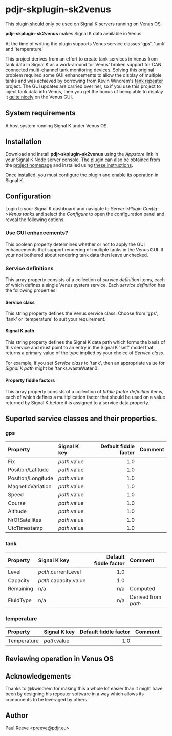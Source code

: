 # pdjr-skplugin-sk2venus

This plugin should only be used on Signal K servers running on Venus OS.

__pdjr-skplugin-sk2venus__ makes Signal K data available in Venus.

At the time of writing the plugin supports Venus service classes 'gps',
'tank' and 'temperature'

This project derives from an effort to create tank services in Venus from
tank data in Signal K as a work-around for Venus' broken support for CAN
connected multi-channel tank monitoring devices.
Solving this original problem required some GUI enhancements to allow the
display of multiple tanks and was achieved by borrowing from Kevin Windrem's
[tank repeater](https://github.com/kwindrem/SeeLevel-N2K-Victron-VenusOS)
project.
The GUI updates are carried over her, so if you use this project to inject
tank data into Venus, then you get the bonus of being able to display it
[quite nicely](venus.png) on the Venus GUI.

## System requirements

A host system running Signal K under Venus OS.

## Installation

Download and install __pdjr-skplugin-sk2venus__ using the _Appstore_
link in your Signal K Node server console.
The plugin can also be obtained from the 
[project homepage](https://github.com/preeve9534/pdjr-skplugin-sk2venus)
and installed using
[these instructions](https://github.com/SignalK/signalk-server-node/blob/master/SERVERPLUGINS.md).

Once installed, you must configure the plugin and enable its operation
in Signal K.

## Configuration

Login to your Signal K dashboard and navigate to
_Server->Plugin Config_->_Venus tanks_ and select the _Configure_
to open the configuration panel and reveal the following options.

### Use GUI enhancements?

This boolean property determines whether or not to apply the GUI
enhancements that support rendering of multiple tanks in the Venus
GUI.
If your not bothered about rendering tank data then leave unchecked.

### Service definitions

This array property consists of a collection of *service definition*
items, each of which defines a single Venus system service.
Each *service definition* has the following properties:

#### Service class

This string property defines the Venus service class.
Choose from 'gps', 'tank' or 'temperature' to suit your requirement.

#### Signal K path

This string property defines the Signal K data path which forms the
basis of this service and must point to an entry in the Signal K
'self' model that returns a primary value of the type implied by your
choice of *Service class*.

For example, if you set *Service class* to 'tank', then an appropriate
value for *Signal K path* might be 'tanks.wasteWater.0'.

#### Property fiddle factors

This array property consists of a collection of *fiddle factor
definition* items, each of which defines a multiplication factor that
should be used on a value returned by Signal K before it is assigned
to a service data property.

## Suported service classes and their properties.

### gps

| Property           | Signal K key          | Default fiddle factor | Comment  |
|:-------------------|:----------------------|----------------------:|:---------|
| Fix                | *path*.value          | 1.0                   |          |
| Position/Latitude  | *path*.value          | 1.0                   |          |
| Position/Longitude | *path*.value          | 1.0                   |          |
| MagneticVariation  | *path*.value          | 1.0                   |          |
| Speed              | *path*.value          | 1.0                   |          |
| Course             | *path*.value          | 1.0                   |          |
| Altitude           | *path*.value          | 1.0                   |          |
| NrOfSatellites     | *path*.value          | 1.0                   |          |
| UtcTimestamp       | *path*.value          | 1.0                   |          |

### tank

| Property           | Signal K key          | Default fiddle factor | Comment  |
|:-------------------|:----------------------|----------------------:|:---------|
| Level              | *path*.currentLevel   | 1.0                   |          |
| Capacity           | *path*.capacity.value | 1.0                   |          |
| Remaining          | n/a                   | n/a                   | Computed |
| FluidType          | n/a                   | n/a                   | Derived from *path* |

### temperature

| Property           | Signal K key          | Default fiddle factor | Comment  |
|:-------------------|:----------------------|----------------------:|:---------|
| Temperature        | *path*.value          | 1.0                   |          |





## Reviewing operation in Venus OS

## Acknowledgements

Thanks to @kwindrem for making this a whole lot easier than it might have
been by designing his repeater software in a way which allows its components
to be leveraged by others.

## Author

Paul Reeve \<<preeve@pdjr.eu>\>
